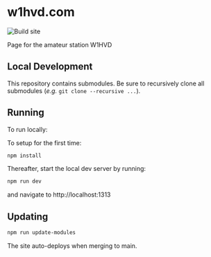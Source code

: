 # w1hvd.com

![Build site](https://github.com/jamescurtin/w1hvddotcom/workflows/Build%20site/badge.svg)

Page for the amateur station W1HVD

## Local Development

This repository contains submodules.
Be sure to recursively clone all submodules (_e.g._ `git clone --recursive ...`).

## Running

To run locally:

To setup for the first time:

```bash
npm install
```

Thereafter, start the local dev server by running:
```bash
npm run dev
```

and navigate to http://localhost:1313

## Updating

```bash
npm run update-modules
```


The site auto-deploys when merging to main.
